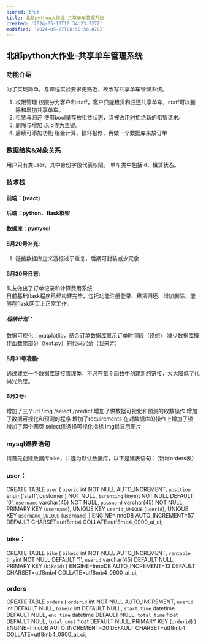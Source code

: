 ```yaml
---
pinned: true
title: 北邮python大作业-共享单车管理系统
created: '2024-05-13T10:34:23.727Z'
modified: '2024-05-27T08:50:56.078Z'
---
```


## 北邮python大作业-共享单车管理系统
### 功能介绍
为了实现简单，与课程实验要求更贴近，故改写共享单车管理系统。
1. 权限管理
权限分为客户和staff，客户只能租赁和归还共享单车，staff可以删除和增加共享单车。
2. 租赁与归还
使用bool量存放租赁状态，当被占用时拒绝新的租赁请求。
3. 删除与增加
以id作为主键。
4. 后续可添加功能
租金计算、损坏报修、再做一个数据库来放订单

### 数据结构&对象关系
用户只有类user，其中身份字段代表权限。
单车类中包括id、租赁状态。

### 技术栈
#### 前端：(react)
#### 后端：python、flask框架
#### 数据库：pymysql

#### 5月20号补充:
1. 链接数据库定义游标过于重复，后期可封装减少冗余

#### 5月30号日志:
队友做出了订单记录和计算费用系统<br>
目前基础flask程序已经构建完毕，包括功能注册登录、租赁归还、增加删除，能够在flask网页上正常工作。
##### 后续计划：
数据可视化：matplotlib，结合订单数据库显示订单时间段（设想）
减少数据库操作函数库部分（test.py）的代码冗余（我来弄）

#### 5月31号凌晨:
通过建立一个数据库链接管理类，不必在每个函数中创建新的链接，大大降低了代码冗余度。

#### 6月3号:
增加了三个url /img /select /predict
增加了供数据可视化和预测的取数操作
增加了数据可视化和预测的程序
增加了requirements
在对数据库的操作上增加了锁
增加了两个网页 select供选择可视化指标 img供显示图片

### mysql建表语句
请首先创建数据库bike，并选为默认数据库，以下是建表语句：（新增orders表）
### user：
CREATE TABLE `user` (
  `userid` int NOT NULL AUTO_INCREMENT,
  `position` enum('staff','customer') NOT NULL,
  `isrenting` tinyint NOT NULL DEFAULT '0',
  `username` varchar(45) NOT NULL,
  `password` varchar(45) NOT NULL,
  PRIMARY KEY (`username`),
  UNIQUE KEY `userid_UNIQUE` (`userid`),
  UNIQUE KEY `username_UNIQUE` (`username`)
) ENGINE=InnoDB AUTO_INCREMENT=57 DEFAULT CHARSET=utf8mb4 COLLATE=utf8mb4_0900_ai_ci;

### bike：
CREATE TABLE `bike` (
  `bikeid` int NOT NULL AUTO_INCREMENT,
  `rentable` tinyint NOT NULL DEFAULT '1',
  `userid` varchar(45) DEFAULT NULL,
  PRIMARY KEY (`bikeid`)
) ENGINE=InnoDB AUTO_INCREMENT=13 DEFAULT CHARSET=utf8mb4 COLLATE=utf8mb4_0900_ai_ci;

### orders
CREATE TABLE `orders` (
  `orderid` int NOT NULL AUTO_INCREMENT,
  `userid` int DEFAULT NULL,
  `bikeid` int DEFAULT NULL,
  `start_time` datetime DEFAULT NULL,
  `end_time` datetime DEFAULT NULL,
  `total_time` float DEFAULT NULL,
  `total_cost` float DEFAULT NULL,
  PRIMARY KEY (`orderid`)
) ENGINE=InnoDB AUTO_INCREMENT=20 DEFAULT CHARSET=utf8mb4 COLLATE=utf8mb4_0900_ai_ci;
